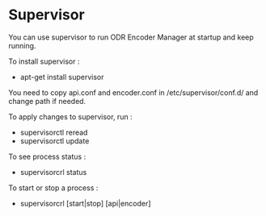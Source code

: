 # Supervisor

You can use supervisor to run ODR Encoder Manager at startup and keep running.

To install supervisor : 

  * apt-get install supervisor

You need to copy api.conf and encoder.conf in /etc/supervisor/conf.d/ and change path if needed.

To apply changes to supervisor, run :

  * supervisorctl reread
  * supervisorctl update

To see process status :

  * supervisorcrl status

To start or stop a process :

  * supervisorcrl [start|stop] [api|encoder]
